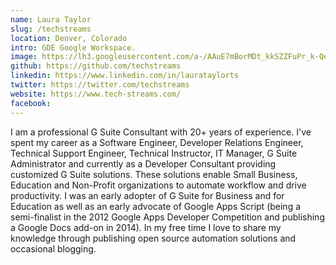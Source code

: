 ```yaml
---
name: Laura Taylor
slug: /techstreams  
location: Denver, Colorado  
intro: GDE Google Workspace.  
image: https://lh3.googleusercontent.com/a-/AAuE7mBorMDt_kkSZZFuPr_k-Qe2vEPxQywnqzNR3_867w=s96-c
github: https://github.com/techstreams  
linkedin: https://www.linkedin.com/in/laurataylorts
twitter: https://twitter.com/techstreams  
website: https://www.tech-streams.com/  
facebook:
---
```


I am a professional G Suite Consultant with 20+ years of experience. I've spent my career as a Software Engineer, Developer Relations Engineer, Technical Support Engineer, Technical Instructor, IT Manager, G Suite Administrator and currently as a Developer Consultant providing customized G Suite solutions. These solutions enable Small Business, Education and Non-Profit organizations to automate workflow and drive productivity. I was an early adopter of G Suite for Business and for Education as well as an early advocate of Google Apps Script (being a semi-finalist in the 2012 Google Apps Developer Competition and publishing a Google Docs add-on in 2014). In my free time I love to share my knowledge through publishing open source automation solutions and occasional blogging.
